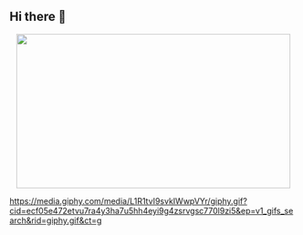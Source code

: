 ## Hi there 👋

<div id="header" align="center">
  <img src="https://giphy.com/embed/L1R1tvI9svkIWwpVYr" width="480" height="271">
</div>

https://media.giphy.com/media/L1R1tvI9svkIWwpVYr/giphy.gif?cid=ecf05e472etvu7ra4y3ha7u5hh4eyi9g4zsrvgsc770l9zi5&ep=v1_gifs_search&rid=giphy.gif&ct=g

<!--
**Shannon-Kioko/Shannon-Kioko** is a ✨ _special_ ✨ repository because its `README.md` (this file) appears on your GitHub profile.

Here are some ideas to get you started:

- 🔭 I’m currently working on ...
- 🌱 I’m currently learning ...
- 👯 I’m looking to collaborate on ...
- 🤔 I’m looking for help with ...
- 💬 Ask me about ...
- 📫 How to reach me: ...
- 😄 Pronouns: ...
- ⚡ Fun fact: ...
-->
